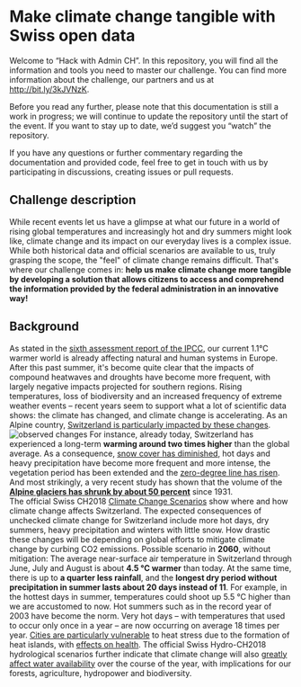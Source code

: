 # Make climate change tangible with Swiss open data

Welcome to “Hack with Admin CH”. In this repository, you will find all the information and tools you need to master our challenge. You can find more information about the challenge, our partners and us at <http://bit.ly/3kJVNzK>.

Before you read any further, please note that this documentation is still a work in progress; we will continue to update the repository until the start of the event. If you want to stay up to date, we’d suggest you “watch” the repository.

If you have any questions or further commentary regarding the documentation and provided code, feel free to get in touch with us by participating in discussions, creating issues or pull requests.

## Challenge description

While recent events let us have a glimpse at what our future in a world of rising global temperatures and increasingly hot and dry summers might look like, climate change and its impact on our everyday lives is a complex issue. While both historical data and official scenarios are available to us, truly grasping the scope, the "feel" of climate change remains difficult. 
That's where our challenge comes in: **help us make climate change more tangible by developing a solution that allows citizens to access and comprehend the information provided by the federal administration in an innovative way!**

## Background

As stated in the [sixth assessment report of the IPCC](https://www.ipcc.ch/assessment-report/ar6/), our current 1.1°C warmer world is already affecting natural and human systems in Europe. After this past summer, it's become quite clear that the impacts of compound heatwaves and droughts have become more frequent, with largely negative impacts projected for southern regions. Rising temperatures, loss of biodiversity and an increased frequency of extreme weather events – recent years seem to support what a lot of scientific data shows: the climate has changed, and climate change is accelerating. As an Alpine country, [Switzerland is particularly impacted by these changes](https://www.nccs.admin.ch/nccs/en/home/climate-change-and-impacts/swiss-climate-change-scenarios/observed-climate-change-in-switzerland.html).
![observed changes](https://www.nccs.admin.ch/nccs/en/home/climate-change-and-impacts/swiss-climate-change-scenarios/observed-climate-change-in-switzerland/_jcr_content/par/image/image.imagespooler.png/1540829704666/infografik_obs_change_V01.png)
For instance, already today, Switzerland has experienced a long-term **warming around two times higher** than the global average. As a consequence, [snow cover has diminished](https://tc.copernicus.org/preprints/tc-2020-289/tc-2020-289.pdf), hot days and heavy precipitation have become more frequent and more intense, the vegetation period has been extended and the [zero-degree line has risen](https://rmets.onlinelibrary.wiley.com/doi/10.1002/joc.7228). And most strikingly, a very recent study has shown that the volume of the [**Alpine glaciers has shrunk by about 50 percent**](https://tc.copernicus.org/articles/16/3249/2022/) since 1931.  
The official Swiss CH2018 [Climate Change Scenarios](https://www.nccs.admin.ch/nccs/en/home/climate-change-and-impacts/swiss-climate-change-scenarios.html) show where and how climate change affects Switzerland. The expected consequences of unchecked climate change for Switzerland include more hot days, dry summers, heavy precipitation and winters with little snow. How drastic these changes will be depending on global efforts to mitigate climate change by curbing CO2 emissions.
Possible scenario in **2060**, without mitigation: The average near-surface air temperature in Switzerland through June, July and August is about **4.5 °C warmer** than today. At the same time, there is up to **a quarter less rainfall**, and the **longest dry period without precipitation in summer lasts about 20 days instead of 11**. For example, in the hottest days in summer, temperatures could shoot up 5.5 °C higher than we are accustomed to now. Hot summers such as in the record year of 2003 have become the norm. Very hot days – with temperatures that used to occur only once in a year – are now occurring on average 18 times per year. [Cities are particularly vulnerable](https://www.nccs.admin.ch/dam/nccs/fr/dokumente/website/sektoren/gesundheit/hitze_staedte_2018_bafu.pdf.download.pdf/2018_OFEV_ARE_quand%20la%20ville%20surchauffe.pdf) to heat stress due to the formation of heat islands, with [effects on health](https://www.nccs.admin.ch/dam/nccs/de/dokumente/website/sektoren/gesundheit/ofev-la-canicule-et-la-secheresse-2018.pdf.download.pdf/OFEV_La%20canicule%20et%20la%20s%C3%A9cheresse%20de%20l%27%C3%A9t%C3%A9%202018%20(2019).pdf).
The official Swiss Hydro-CH2018 hydrological scenarios further indicate that climate change will also [greatly affect water availability](https://www.nccs.admin.ch/nccs/en/home/climate-change-and-impacts/schweizer-hydroszenarien/key-messages.html) over the course of the year, with implications for our forests, agriculture, hydropower and biodiversity.
